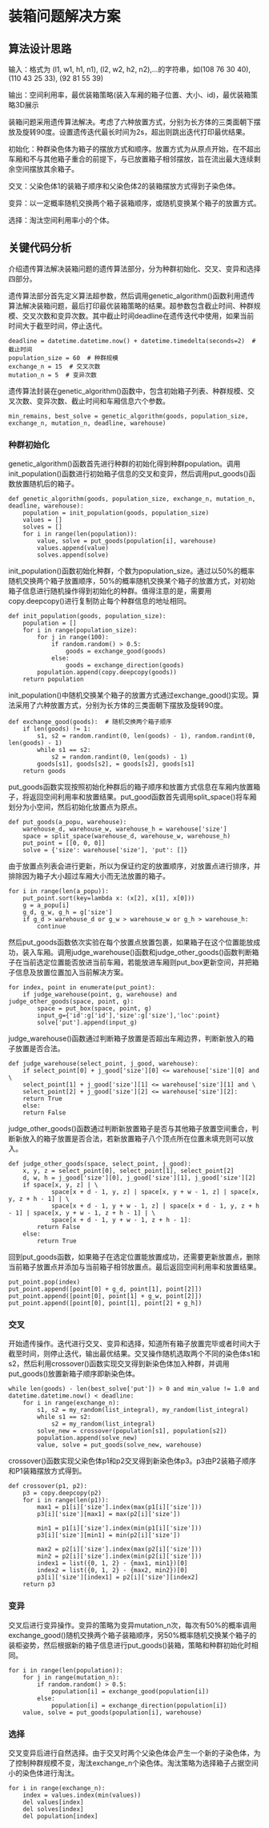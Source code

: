 # 装箱问题解决方案

## 算法设计思路
输入：格式为 (l1, w1, h1, n1), (l2, w2, h2, n2),...的字符串，如(108 76 30 40), (110 43 25 33), (92 81 55 39)

输出：空间利用率，最优装箱策略(装入车厢的箱子位置、大小、id)，最优装箱策略3D展示

装箱问题采用遗传算法解决。考虑了六种放置方式，分别为长方体的三类面朝下摆放及旋转90度。设置遗传迭代最长时间为2s，超出则跳出迭代打印最优结果。

初始化：种群染色体为箱子的摆放方式和顺序。放置方式为从原点开始，在不超出车厢和不与其他箱子重合的前提下，与已放置箱子相邻摆放，旨在流出最大连续剩余空间摆放其余箱子。

交叉：父染色体1的装箱子顺序和父染色体2的装箱摆放方式得到子染色体。

变异：以一定概率随机交换两个箱子装箱顺序，或随机变换某个箱子的放置方式。

选择：淘汰空间利用率小的个体。

## 关键代码分析
介绍遗传算法解决装箱问题的遗传算法部分，分为种群初始化、交叉、变异和选择四部分。

遗传算法部分首先定义算法超参数，然后调用genetic\_algorithm()函数利用遗传算法解决装箱问题，最后打印最优装箱策略的结果。超参数包含截止时间、种群规模、交叉次数和变异次数。其中截止时间deadline在遗传迭代中使用，如果当前时间大于截至时间，停止迭代。

    deadline = datetime.datetime.now() + datetime.timedelta(seconds=2)  # 截止时间
    population_size = 60  # 种群规模
    exchange_n = 15  # 交叉次数
    mutation_n = 5  # 变异次数


遗传算法封装在genetic\_algorithm()函数中，包含初始箱子列表、种群规模、交叉次数、变异次数、截止时间和车厢信息六个参数。

    min_remains, best_solve = genetic_algorithm(goods, population_size, exchange_n, mutation_n, deadline, warehouse)


### 种群初始化
genetic\_algorithm()函数首先进行种群的初始化得到种群population。调用init\_population()函数进行初始箱子信息的交叉和变异，然后调用put\_goods()函数放置随机后的箱子。
    
    def genetic_algorithm(goods, population_size, exchange_n, mutation_n, deadline, warehouse):
	    population = init_population(goods, population_size)
	    values = []
	    solves = []
	    for i in range(len(population)):
	        value, solve = put_goods(population[i], warehouse)
	        values.append(value)
	        solves.append(solve)


init\_population()函数初始化种群，个数为population\_size。通过以50%的概率随机交换两个箱子放置顺序，50%的概率随机交换某个箱子的放置方式，对初始箱子信息进行随机操作得到初始化的种群。值得注意的是，需要用copy.deepcopy()进行复制防止每个种群信息的地址相同。

    def init_population(goods, population_size):
	    population = []
	    for i in range(population_size):
	        for j in range(100):
	            if random.random() > 0.5:
	                goods = exchange_good(goods)
	            else: 
	                goods = exchange_direction(goods)
	        population.append(copy.deepcopy(goods))
	    return population

init\_population()中随机交换某个箱子的放置方式通过exchange\_good()实现。算法采用了六种放置方式，分别为长方体的三类面朝下摆放及旋转90度。
    
    def exchange_good(goods):  # 随机交换两个箱子顺序
	    if len(goods) != 1:
	        s1, s2 = random.randint(0, len(goods) - 1), random.randint(0, len(goods) - 1)
	        while s1 == s2:
	            s2 = random.randint(0, len(goods) - 1)
	        goods[s1], goods[s2], = goods[s2], goods[s1]
	    return goods


put\_goods函数实现按照初始化种群后的箱子顺序和放置方式信息在车厢内放置箱子，将返回空间利用率和放置结果。put\_good函数首先调用split\_space()将车厢划分为小空间，然后初始化放置点为原点。
    
    def put_goods(a_popu, warehouse):
	    warehouse_d, warehouse_w, warehouse_h = warehouse['size']
	    space = split_space(warehouse_d, warehouse_w, warehouse_h)
	    put_point = [[0, 0, 0]]
	    solve = {'size': warehouse['size'], 'put': []}


由于放置点列表会进行更新，所以为保证约定的放置顺序，对放置点进行排序，并排除因为箱子大小超过车厢大小而无法放置的箱子。

    for i in range(len(a_popu)):
	    put_point.sort(key=lambda x: (x[2], x[1], x[0]))
	    g = a_popu[i]
	    g_d, g_w, g_h = g['size']
	    if g_d > warehouse_d or g_w > warehouse_w or g_h > warehouse_h:
	        continue


然后put\_goods函数依次实验在每个放置点放置包裹，如果箱子在这个位置能放成功，装入车厢。调用judge\_warehouse()函数和judge\_other\_goods()函数判断箱子在当前选定位置能否放进当前车厢，若能放进车厢则put\_box更新空间，并把箱子信息及放置位置加入当前解决方案。

    for index, point in enumerate(put_point):
	    if judge_warehouse(point, g, warehouse) and judge_other_goods(space, point, g):
	        space = put_box(space, point, g)
	        input_g={'id':g['id'],'size':g['size'],'loc':point}
	        solve['put'].append(input_g)


judge\_warehouse()函数通过判断箱子放置是否超出车厢边界，判断新放入的箱子放置是否合法。

    def judge_warehouse(select_point, j_good, warehouse):
	    if select_point[0] + j_good['size'][0] <= warehouse['size'][0] and \
	    select_point[1] + j_good['size'][1] <= warehouse['size'][1] and \
	    select_point[2] + j_good['size'][2] <= warehouse['size'][2]:
	    return True
	    else:
	    return False


judge\_other\_goods()函数通过判断新放置箱子是否与其他箱子放置空间重合，判断新放入的箱子放置是否合法，若新放置箱子八个顶点所在位置未填充则可以放入。

    def judge_other_goods(space, select_point, j_good):
	    x, y, z = select_point[0], select_point[1], select_point[2]
	    d, w, h = j_good['size'][0], j_good['size'][1], j_good['size'][2]
	    if space[x, y, z] | \
	            space[x + d - 1, y, z] | space[x, y + w - 1, z] | space[x, y, z + h - 1] | \
	            space[x + d - 1, y + w - 1, z] | space[x + d - 1, y, z + h - 1] | space[x, y + w - 1, z + h - 1] | \
	            space[x + d - 1, y + w - 1, z + h - 1]:
	        return False
	    else:
	        return True


回到put\_goods函数，如果箱子在选定位置能放置成功，还需要更新放置点，删除当前箱子放置点并添加与当前箱子相邻放置点。最后返回空间利用率和放置结果。

    put_point.pop(index)
    put_point.append([point[0] + g_d, point[1], point[2]])
    put_point.append([point[0], point[1] + g_w, point[2]])
    put_point.append([point[0], point[1], point[2] + g_h])


### 交叉
开始遗传操作。迭代进行交叉、变异和选择，知道所有箱子放置完毕或者时间大于截至时间，则停止迭代，输出最优结果。交叉操作随机选取两个不同的染色体s1和s2，然后利用crossover()函数实现交叉得到新染色体加入种群，并调用put\_goods()放置新箱子顺序即新染色体。

    while len(goods) - len(best_solve['put']) > 0 and min_value != 1.0 and datetime.datetime.now() < deadline:
	    for i in range(exchange_n):
	        s1, s2 = my_random(list_integral), my_random(list_integral)
	        while s1 == s2:
	            s2 = my_random(list_integral)
	        solve_new = crossover(population[s1], population[s2])
	        population.append(solve_new)
	        value, solve = put_goods(solve_new, warehouse)


crossover()函数实现父染色体p1和p2交叉得到新染色体p3。p3由P2装箱子顺序和P1装箱摆放方式得到。

    def crossover(p1, p2):
	    p3 = copy.deepcopy(p2)
	    for i in range(len(p1)):
	        max1 = p1[i]['size'].index(max(p1[i]['size']))
	        p3[i]['size'][max1] = max(p2[i]['size'])
	
	        min1 = p1[i]['size'].index(min(p1[i]['size']))
	        p3[i]['size'][min1] = min(p2[i]['size'])
	
	        max2 = p2[i]['size'].index(max(p2[i]['size']))
	        min2 = p2[i]['size'].index(min(p2[i]['size']))
	        index1 = list({0, 1, 2} - {max1, min1})[0]
	        index2 = list({0, 1, 2} - {max2, min2})[0]
	        p3[i]['size'][index1] = p2[i]['size'][index2]
	    return p3


### 变异
交叉后进行变异操作。变异的策略为变异mutation\_n次，每次有50%的概率调用exchange\_good()随机交换两个箱子装箱顺序，另50%概率随机交换某个箱子的装柜姿势，然后根据新的箱子信息进行put\_goods()装箱，策略和种群初始化时相同。
    
    for i in range(len(population)):
	    for j in range(mutation_n):
	        if random.random() > 0.5:
	            population[i] = exchange_good(population[i])
	        else:
	            population[i] = exchange_direction(population[i])
	    value, solve = put_goods(population[i], warehouse)


### 选择
交叉变异后进行自然选择。由于交叉时两个父染色体会产生一个新的子染色体，为了控制种群规模不变，淘汰exchange\_n个染色体。淘汰策略为选择箱子占据空间小的染色体进行淘汰。
    
    for i in range(exchange_n):
	    index = values.index(min(values))
	    del values[index]
	    del solves[index]
	    del population[index]
